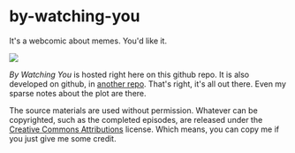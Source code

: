 by-watching-you
===============

It's a webcomic about memes. You'd like it.

<a href="http://bywatchingyou.com/2014/09/12/ep1-batman-slap.html"><img src="http://bywatchingyou.com/assets/ep/beginning_thumb.png" /></a>

<i>By Watching You</i> is hosted right here on this github repo. It is also developed on github, in <a href="https://github.com/dankuck/meming-title">another repo</a>. That's right, it's all out there. Even my sparse notes about the plot are there.

The source materials are used without permission. Whatever can be copyrighted, such as the completed episodes, are released under the <a href="http://creativecommons.org/licenses/by/4.0/" target="_blank">Creative Commons Attributions</a> license. Which means, you can copy me if you just give me some credit.
